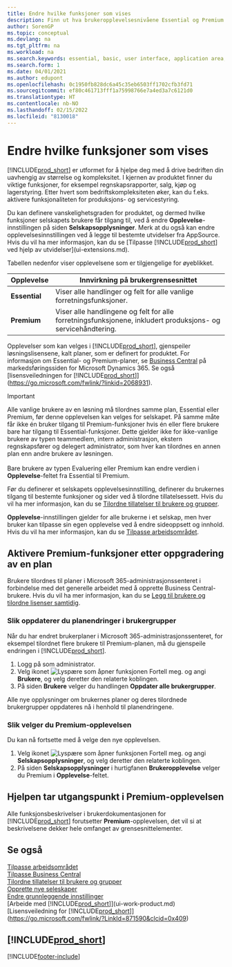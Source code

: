 ```yaml
---
title: Endre hvilke funksjoner som vises
description: Finn ut hva brukeropplevelsesnivåene Essential og Premium betyr for brukergrensesnittet, moduler og selskapet ditt.
author: SorenGP
ms.topic: conceptual
ms.devlang: na
ms.tgt_pltfrm: na
ms.workload: na
ms.search.keywords: essential, basic, user interface, application area, experience
ms.search.form: 1
ms.date: 04/01/2021
ms.author: edupont
ms.openlocfilehash: 0c1950fb828dc6a45c35eb6503ff1702cfb3fd71
ms.sourcegitcommit: ef80c461713fff1a75998766e7a4ed3a7c6121d0
ms.translationtype: HT
ms.contentlocale: nb-NO
ms.lasthandoff: 02/15/2022
ms.locfileid: "8130018"
---
```

# <a name="change-which-features-are-displayed"></a>Endre hvilke funksjoner som vises
[!INCLUDE[prod_short](includes/prod_short.md)] er utformet for å hjelpe deg med å drive bedriften din uavhengig av størrelse og kompleksitet. I kjernen av produktet finner du viktige funksjoner, for eksempel regnskapsrapporter, salg, kjøp og lagerstyring. Etter hvert som bedriftskompleksiteten øker, kan du f.eks. aktivere funksjonaliteten for produksjons- og servicestyring.

Du kan definere vanskelighetsgraden for produktet, og dermed hvilke funksjoner selskapets brukere får tilgang til, ved å endre **Opplevelse**-innstillingen på siden **Selskapsopplysninger**. Merk at du også kan endre opplevelsesinnstillingen ved å legge til bestemte utvidelser fra AppSource. Hvis du vil ha mer informasjon, kan du se [Tilpasse [!INCLUDE[prod_short](includes/prod_short.md)] ved hjelp av utvidelser](ui-extensions.md).

Tabellen nedenfor viser opplevelsene som er tilgjengelige for øyeblikket.

| Opplevelse | Innvirkning på brukergrensesnittet |
| --- | --- |
| **Essential** |Viser alle handlinger og felt for alle vanlige forretningsfunksjoner.|
| **Premium** |Viser alle handlingene og felt for alle forretningsfunksjonene, inkludert produksjons- og servicehåndtering.|

Opplevelser som kan velges i [!INCLUDE[prod_short](includes/prod_short.md)], gjenspeiler løsningslisensene, kalt planer, som er definert for produktet. For informasjon om Essential- og Premium-planer, se [Business Central](https://go.microsoft.com/fwlink/?linkid=870242) på markedsføringssiden for Microsoft Dynamics 365. Se også [lisensveiledningen for [!INCLUDE[prod_short](includes/prod_short.md)]](https://go.microsoft.com/fwlink/?linkid=2068931).

> [!IMPORTANT]  
> Alle vanlige brukere av en løsning må tilordnes samme plan, Essential eller Premium, før denne opplevelsen kan velges for selskapet. På samme måte får ikke én bruker tilgang til Premium-funksjoner hvis én eller flere brukere bare har tilgang til Essential-funksjoner. Dette gjelder ikke for ikke-vanlige brukere av typen teammedlem, intern administrasjon, ekstern regnskapsfører og delegert administrator, som hver kan tilordnes en annen plan enn andre brukere av løsningen.<br /><br /> Bare brukere av typen Evaluering eller Premium kan endre verdien i **Opplevelse**-feltet fra Essential til Premium.

Før du definerer et selskapets opplevelsesinnstilling, definerer du brukernes tilgang til bestemte funksjoner og sider ved å tilordne tillatelsessett. Hvis du vil ha mer informasjon, kan du se [Tilordne tillatelser til brukere og grupper](ui-define-granular-permissions.md).

**Opplevelse**-innstillingen gjelder for alle brukerne i et selskap, men hver bruker kan tilpasse sin egen opplevelse ved å endre sideoppsett og innhold. Hvis du vil ha mer informasjon, kan du se [Tilpasse arbeidsområdet](ui-personalization-user.md).

## <a name="enabling-premium-features-after-upgrading-a-plan"></a>Aktivere Premium-funksjoner etter oppgradering av en plan
Brukere tilordnes til planer i Microsoft 365-administrasjonssenteret i forbindelse med det generelle arbeidet med å opprette Business Central-brukere. Hvis du vil ha mer informasjon, kan du se [Legg til brukere og tilordne lisenser samtidig](/microsoft-365/admin/add-users/add-users?view=o365-worldwide&preserve-view=true).

### <a name="to-update-plan-changes-in-users-groups"></a>Slik oppdaterer du planendringer i brukergrupper
Når du har endret brukerplaner i Microsoft 365-administrasjonssenteret, for eksempel tilordnet flere brukere til Premium-planen, må du gjenspeile endringen i [!INCLUDE[prod_short](includes/prod_short.md)].

1. Logg på som administrator.
2. Velg ikonet ![Lyspære som åpner funksjonen Fortell meg.](media/ui-search/search_small.png "Fortell hva du vil gjøre") og angi **Brukere**, og velg deretter den relaterte koblingen.
3. På siden **Brukere** velger du handlingen **Oppdater alle brukergrupper**.

Alle nye opplysninger om brukernes planer og deres tilordnede brukergrupper oppdateres nå i henhold til planendringene.

### <a name="to-select-the-premium-experience"></a>Slik velger du Premium-opplevelsen
Du kan nå fortsette med å velge den nye opplevelsen.
1. Velg ikonet ![Lyspære som åpner funksjonen Fortell meg.](media/ui-search/search_small.png "Fortell hva du vil gjøre") og angi **Selskapsopplysninger**, og velg deretter den relaterte koblingen.
2. På siden **Selskapsopplysninger** i hurtigfanen **Brukeropplevelse** velger du Premium i **Opplevelse**-feltet.

## <a name="help-assumes-premium-experience"></a>Hjelpen tar utgangspunkt i Premium-opplevelsen
Alle funksjonsbeskrivelser i brukerdokumentasjonen for [!INCLUDE[prod_short](includes/prod_short.md)] forutsetter **Premium**-opplevelsen, det vil si at beskrivelsene dekker hele omfanget av grensesnittelementer.

## <a name="see-also"></a>Se også
[Tilpasse arbeidsområdet](ui-personalization-user.md)  
[Tilpasse Business Central](ui-customizing-overview.md)  
[Tilordne tillatelser til brukere og grupper](ui-define-granular-permissions.md)  
[Opprette nye seleskaper](about-new-company.md)  
[Endre grunnleggende innstillinger](ui-change-basic-settings.md)  
[Arbeide med [!INCLUDE[prod_short](includes/prod_short.md)]](ui-work-product.md)  
[Lisensveiledning for [!INCLUDE[prod_short](includes/prod_short.md)]](https://go.microsoft.com/fwlink/?LinkId=871590&clcid=0x409)

## [!INCLUDE[prod_short](includes/free_trial_md.md)]  


[!INCLUDE[footer-include](includes/footer-banner.md)]